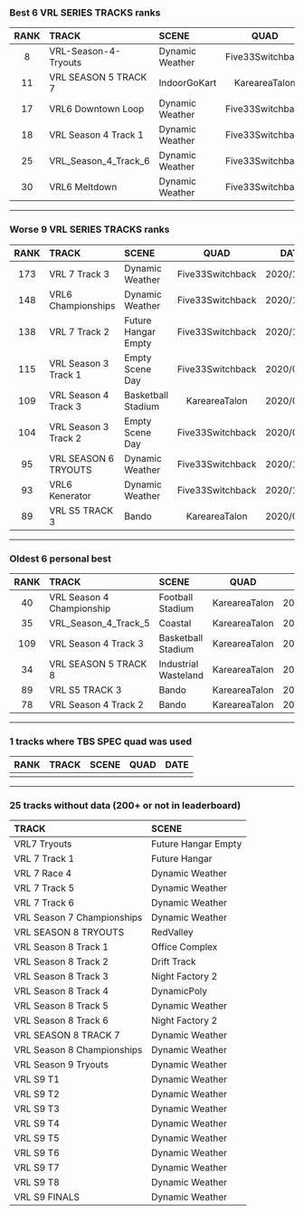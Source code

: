 ### Best 6 VRL SERIES TRACKS ranks
|RANK|TRACK|SCENE|QUAD|DATE|
|:---:|:---|:---|:---:|:---:|
|8|VRL-Season-4-Tryouts|Dynamic Weather|Five33Switchback|2020/11/05|
|11|VRL SEASON 5 TRACK 7|IndoorGoKart|KareareaTalon|2020/06/22|
|17|VRL6 Downtown Loop|Dynamic Weather|Five33Switchback|2020/11/15|
|18|VRL Season 4 Track 1|Dynamic Weather|Five33Switchback|2020/11/06|
|25|VRL_Season_4_Track_6|Dynamic Weather|Five33Switchback|2020/11/09|
|30|VRL6 Meltdown|Dynamic Weather|Five33Switchback|2020/11/24|
---
### Worse 9 VRL SERIES TRACKS ranks
|RANK|TRACK|SCENE|QUAD|DATE|
|:---:|:---|:---|:---:|:---:|
|173|VRL 7 Track 3|Dynamic Weather|Five33Switchback|2020/11/21|
|148|VRL6 Championships|Dynamic Weather|Five33Switchback|2020/12/02|
|138|VRL 7 Track 2|Future Hangar Empty|Five33Switchback|2020/11/03|
|115|VRL Season 3 Track 1|Empty Scene Day|Five33Switchback|2020/09/10|
|109|VRL Season 4 Track 3|Basketball Stadium|KareareaTalon|2020/05/07|
|104|VRL Season 3 Track 2|Empty Scene Day|Five33Switchback|2020/09/11|
|95|VRL SEASON 6 TRYOUTS|Dynamic Weather|Five33Switchback|2020/11/12|
|93|VRL6 Kenerator|Dynamic Weather|Five33Switchback|2020/11/23|
|89|VRL S5 TRACK 3|Bando|KareareaTalon|2020/06/12|
---
### Oldest 6 personal best
|RANK|TRACK|SCENE|QUAD|DATE|
|:---:|:---|:---|:---:|:---:|
|40|VRL Season 4 Championship|Football Stadium|KareareaTalon|2020/04/18|
|35|VRL_Season_4_Track_5|Coastal|KareareaTalon|2020/04/30|
|109|VRL Season 4 Track 3|Basketball Stadium|KareareaTalon|2020/05/07|
|34|VRL SEASON 5 TRACK 8|Industrial Wasteland|KareareaTalon|2020/05/24|
|89|VRL S5 TRACK 3|Bando|KareareaTalon|2020/06/12|
|78|VRL Season 4 Track 2|Bando|KareareaTalon|2020/06/13|
---
### 1 tracks where TBS SPEC quad was used
|RANK|TRACK|SCENE|QUAD|DATE|
|:---:|:---|:---|:---:|:---:|
||||||
---
### 25 tracks without data (200+ or not in leaderboard)
|TRACK|SCENE|
|:---|:---|
|VRL7 Tryouts|Future Hangar Empty|
|VRL 7 Track 1|Future Hangar|
|VRL 7 Race 4|Dynamic Weather|
|VRL 7 Track 5|Dynamic Weather|
|VRL 7 Track 6|Dynamic Weather|
|VRL Season 7 Championships|Dynamic Weather|
|VRL SEASON 8 TRYOUTS|RedValley|
|VRL Season 8 Track 1|Office Complex|
|VRL Season 8 Track 2|Drift Track|
|VRL Season 8 Track 3|Night Factory 2|
|VRL Season 8 Track 4|DynamicPoly|
|VRL Season 8 Track 5|Dynamic Weather|
|VRL Season 8 Track 6|Night Factory 2|
|VRL SEASON 8 TRACK 7|Dynamic Weather|
|VRL Season 8 Championships|Dynamic Weather|
|VRL Season 9 Tryouts|Dynamic Weather|
|VRL S9 T1|Dynamic Weather|
|VRL S9 T2|Dynamic Weather|
|VRL S9 T3|Dynamic Weather|
|VRL S9 T4|Dynamic Weather|
|VRL S9 T5|Dynamic Weather|
|VRL S9 T6|Dynamic Weather|
|VRL S9 T7|Dynamic Weather|
|VRL S9 T8|Dynamic Weather|
|VRL S9 FINALS|Dynamic Weather|

